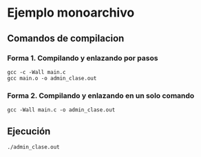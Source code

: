 # Ejemplo monoarchivo

## Comandos de compilacion

### Forma 1. Compilando y enlazando por pasos

```
gcc -c -Wall main.c
gcc main.o -o admin_clase.out
```

### Forma 2. Compilando y enlazando en un solo comando

```
gcc -Wall main.c -o admin_clase.out
```

## Ejecución

```
./admin_clase.out
```

